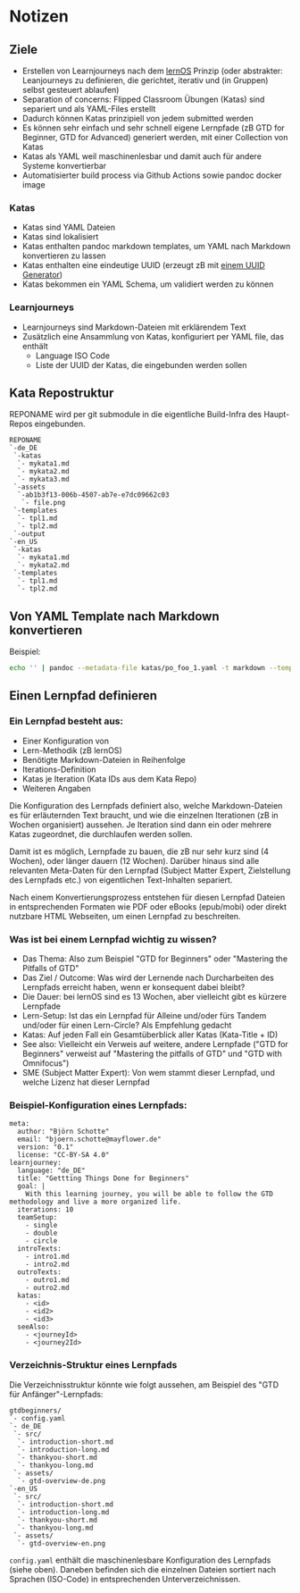 # Notizen

## Ziele

- Erstellen von Learnjourneys nach dem [lernOS](https://lernos.org) Prinzip (oder abstrakter: Leanjourneys zu definieren, die gerichtet, iterativ und (in Gruppen) selbst gesteuert ablaufen)
- Separation of concerns: Flipped Classroom Übungen (Katas) sind separiert und als YAML-Files erstellt
- Dadurch können Katas prinzipiell von jedem submitted werden
- Es können sehr einfach und sehr schnell eigene Lernpfade (zB GTD for Beginner, GTD for Advanced) generiert werden, mit einer Collection von Katas
- Katas als YAML weil maschinenlesbar und damit auch für andere Systeme konvertierbar
- Automatisierter build process via Github Actions sowie pandoc docker image

### Katas

- Katas sind YAML Dateien
- Katas sind lokalisiert
- Katas enthalten pandoc markdown templates, um YAML nach Markdown konvertieren zu lassen
- Katas enthalten eine eindeutige UUID (erzeugt zB mit [einem UUID Generator](https://www.uuidgenerator.net/))
- Katas bekommen ein YAML Schema, um validiert werden zu können

### Learnjourneys

- Learnjourneys sind Markdown-Dateien mit erklärendem Text
- Zusätzlich eine Ansammlung von Katas, konfiguriert per YAML file, das enthält
  - Language ISO Code
  - Liste der UUID der Katas, die eingebunden werden sollen

## Kata Repostruktur

REPONAME wird per git submodule in die eigentliche Build-Infra des Haupt-Repos eingebunden.

```
REPONAME
`-de_DE
 `-katas
  `- mykata1.md
  `- mykata2.md
  `- mykata3.md
 `-assets
  `-ab1b3f13-006b-4507-ab7e-e7dc09662c03
   `- file.png
 `-templates
  `- tpl1.md
  `- tpl2.md
 `-output
`-en_US
 `-katas
  `- mykata1.md
  `- mykata2.md
 `-templates
  `- tpl1.md
  `- tpl2.md
```

## Von YAML Template nach Markdown konvertieren

Beispiel:

```sh
echo '' | pandoc --metadata-file katas/po_foo_1.yaml -t markdown --template katalib/templates/mytemplate.md -o output/output.md
```

## Einen Lernpfad definieren

### Ein Lernpfad besteht aus:

- Einer Konfiguration von
 - Lern-Methodik (zB lernOS)
 - Benötigte Markdown-Dateien in Reihenfolge
 - Iterations-Definition
  - Katas je Iteration (Kata IDs aus dem Kata Repo)
 - Weiteren Angaben

Die Konfiguration des Lernpfads definiert also, welche Markdown-Dateien es für erläuternden Text braucht, und wie die einzelnen Iterationen (zB in Wochen organisiert) aussehen. Je Iteration sind dann ein oder mehrere Katas zugeordnet, die durchlaufen werden sollen.

Damit ist es möglich, Lernpfade zu bauen, die zB nur sehr kurz sind (4 Wochen), oder länger dauern (12 Wochen). Darüber hinaus sind alle relevanten Meta-Daten für den Lernpfad (Subject Matter Expert, Zielstellung des Lernpfads etc.) von eigentlichen Text-Inhalten separiert.

Nach einem Konvertierungsprozess entstehen für diesen Lernpfad Dateien in entsprechenden Formaten wie PDF oder eBooks (epub/mobi) oder direkt nutzbare HTML Webseiten, um einen Lernpfad zu beschreiten.

### Was ist bei einem Lernpfad wichtig zu wissen?

- Das Thema: Also zum Beispiel "GTD for Beginners" oder "Mastering the Pitfalls of GTD"
- Das Ziel / Outcome: Was wird der Lernende nach Durcharbeiten des Lernpfads erreicht haben, wenn er konsequent dabei bleibt?
- Die Dauer: bei lernOS sind es 13 Wochen, aber vielleicht gibt es kürzere Lernpfade
- Lern-Setup: Ist das ein Lernpfad für Alleine und/oder fürs Tandem und/oder für einen Lern-Circle? Als Empfehlung gedacht
- Katas: Auf jeden Fall ein Gesamtüberblick aller Katas (Kata-Title + ID)
- See also: Vielleicht ein Verweis auf weitere, andere Lernpfade ("GTD for Beginners" verweist auf "Mastering the pitfalls of GTD" und "GTD with Omnifocus")
- SME (Subject Matter Expert): Von wem stammt dieser Lernpfad, und welche Lizenz hat dieser Lernpfad

### Beispiel-Konfiguration eines Lernpfads:

```
meta:
  author: "Björn Schotte"
  email: "bjoern.schotte@mayflower.de"
  version: "0.1"
  license: "CC-BY-SA 4.0"
learnjourney:
  language: "de_DE"
  title: "Gettting Things Done for Beginners"
  goal: |
    With this learning journey, you will be able to follow the GTD methodology and live a more organized life.
  iterations: 10
  teamSetup:
    - single
    - double
    - circle
  introTexts:
    - intro1.md
    - intro2.md
  outroTexts:
    - outro1.md
    - outro2.md
  katas:
    - <id>
    - <id2>
    - <id3>
  seeAlso:
    - <journeyId>
    - <journey2Id>
```

### Verzeichnis-Struktur eines Lernpfads

Die Verzeichnisstruktur könnte wie folgt aussehen, am Beispiel des "GTD für Anfänger"-Lernpfads:

```
gtdbeginners/
`- config.yaml
`- de_DE
 `- src/
  `- introduction-short.md
  `- introduction-long.md
  `- thankyou-short.md
  `- thankyou-long.md
 `- assets/
  `- gtd-overview-de.png
`-en_US
 `- src/
  `- introduction-short.md
  `- introduction-long.md
  `- thankyou-short.md
  `- thankyou-long.md
 `- assets/
  `- gtd-overview-en.png
```

```config.yaml``` enthält die maschinenlesbare Konfiguration des Lernpfads (siehe oben). Daneben befinden sich die einzelnen Dateien sortiert nach Sprachen (ISO-Code) in entsprechenden Unterverzeichnissen.
